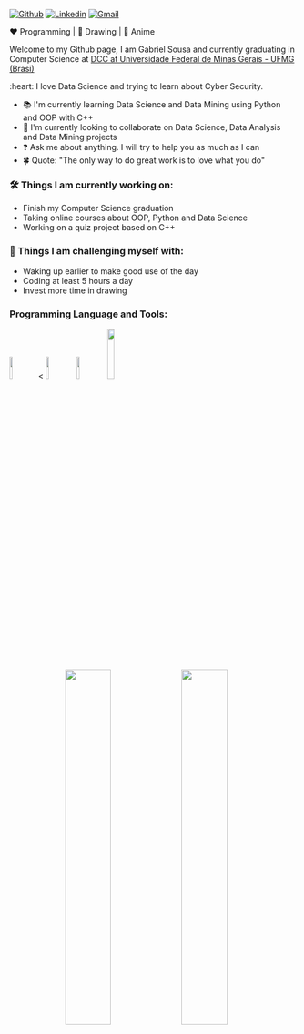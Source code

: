 [![Github](https://img.shields.io/badge/-Github-000?style=flat&logo=Github&logoColor=white)](https://github.com/Gabrielms-1)
[![Linkedin](https://img.shields.io/badge/-LinkedIn-blue?style=flat&logo=Linkedin&logoColor=white)](https://www.linkedin.com/in/gabriel-mendes-238807127/)
[![Gmail](https://img.shields.io/badge/-Gmail-c14438?style=flat&logo=Gmail&logoColor=white)](mailto:gabriels.msousa@gmail.com)

:heart: Programming | :black_heart: Drawing | :green_heart: Anime

<p>
Welcome to my Github page, I am Gabriel Sousa and currently graduating in Computer Science at <a href="https://www.dcc.ufmg.br/dcc/">DCC at Universidade Federal de Minas Gerais - UFMG (Brasi)</a>
</p>
<p>
:heart: I love Data Science and trying to learn about Cyber Security.
</p>

- 📚 I'm currently learning Data Science and Data Mining using Python and OOP with C++
- 🤝 I'm currently looking to collaborate on Data Science, Data Analysis and Data Mining projects
- ❓ Ask me about anything. I will try to help you as much as I can
- 🍀 Quote: "The only way to do great work is to love what you do"

### :hammer_and_wrench: Things I am currently working on:
- Finish my Computer Science graduation
- Taking online courses about OOP, Python and Data Science
- Working on a quiz project based on C++

### 🌅 Things I am challenging myself with:
- Waking up earlier to make good use of the day
- Coding at least 5 hours a day
- Invest more time in drawing

### Programming Language and Tools:
<p>
<code><img width="10%" src="https://www.vectorlogo.zone/logos/python/python-vertical.svg"></code><
<code><img width="10%" src="https://1.bp.blogspot.com/-RV-HrvfYVGg/XThtxkUd0JI/AAAAAAAAVuA/lbH0GXvHbVAS_QhWnB3Cr6C8Fr5Q795LwCLcBGAs/s1600/c%252B%252B.jpg"></code>
<code><img width="10%" src="https://requests.readthedocs.io/pt_BR/latest/_static/requests-sidebar.png"></code>
<code><img width="15%" src="https://upload.wikimedia.org/wikipedia/commons/thumb/1/10/CSS3_and_HTML5_logos_and_wordmarks.svg/1200px-CSS3_and_HTML5_logos_and_wordmarks.svg.png"></code>
</p>
<p>
  <img width="40%" align="right" src=https://github-readme-stats.vercel.app/api?username=Gabrielms-1&theme=buefy&show_icons=true" />
  <img width="40%" align="right" src="https://github-readme-stats.vercel.app/api/top-langs/?username=Gabrielms-1&theme=buefy&layout=compact&show_icons" />
</p>
